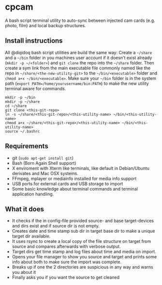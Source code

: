 # cpcam

A bash script terminal utility to auto-sync between injected cam cards (e.g. photo, film) and local backup structures.

## Install instructions

All @diqidoq bash script utilities are build the same way: Create a ``` ~/share ``` and a ``` ~/bin ``` folder in you machines user account if it doesn't exist already (``` mkdir -p ~/<folder> ```) and ``` git clone ``` the repo into the ``` ~/share ``` folder. Then create a sym link from the main executable file commonly named like the repo in ``` ~/share/<the-new-utility-git> ``` to the ``` ~/bin/<executable> ``` folder and ``` chmod a+x ~/bin/<executable> ```. Make sure your ``` ~/bin ``` folder is in the system path (``` export PATH=/home/yourusername/bin:PATH ```) to make the new utility terminal aware for commands.

    mkdir -p ~/bin
    mkdir -p ~/share
    cd ~/share
    git clone <this-git-repo>
    ln -s ~/share/<this-git-repo>/<this-utility-name> ~/bin/<this-utility-name>
    chmod a+x ~/share/<this-git-repo>/<this-utility-name> ~/bin/<this-utility-name>
    source ~/.bashrc

## Requirements

 + git (``` sudo apt-get install git ```)
 + Bash (Born Again Shell support)
 + X enviroment with Xterm like terminals, like default in Debian/Ubuntu derivates and Mac OSX systems.
 + FFmpeg, mplayer or mediainfo installed for media info support
 + USB ports for external cards and USB storage to import
 + Some basic knowledge about terminal commands and terminal application handling.

## What it does

 + It checks if the in config-file provided source- and base target-devices and dirs exist and if source dir is not empty.
 + Creates date and time stamp sub dir in target base dir to make a unique target dir available.
 + It uses rsync to create a local copy of the file structure on target from source and compares afterwards with verbose output.
 + Target dirs get time stamp and log files about time and media on import.
 + Opens your file manager to show you source and target and prints some info about both to make sure the import was complete.
 + Breaks up if one the 2 directories are suspicious in any way and warns you about it
 + Finally asks you if you want the source to get cleaned
